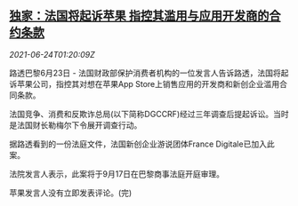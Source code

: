 <!--1624498263000-->
[独家：法国将起诉苹果 指控其滥用与应用开发商的合约条款](https://cn.reuters.com/article/france-sue-apple-app-developers-0624-idCNKCS2E003A)
------

<div><i>2021-06-24T01:20:09Z</i></div><p>路透巴黎6月23日 - 法国财政部保护消费者机构的一位发言人告诉路透，法国将起诉苹果公司，指控其对想在苹果App Store上销售应用的开发商和新创企业滥用合同条款。</p><p>法国竞争、消费和反欺诈总局(以下简称DGCCRF)经过三年调查后提起诉讼。当时是法国财长勒梅尔下令展开调查行动。</p><p>据路透看到的一份法庭文件，法国新创企业游说团体France Digitale已加入此案。</p><p>法院发言人表示，此案将于9月17日在巴黎商事法庭开庭审理。</p><p>苹果发言人没有立即发表评论。(完)</p>
